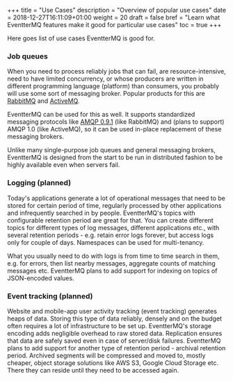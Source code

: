+++
title = "Use Cases"
description = "Overview of popular use cases"
date = 2018-12-27T16:11:09+01:00
weight = 20
draft = false
bref = "Learn what EventterMQ features make it good for particular use cases"
toc = true
+++

Here goes list of use cases EventterMQ is good for.

### Job queues

When you need to process reliably jobs that can fail, are resource-intensive, need to have limited concurrency, or whose producers are written in different programming language (platform) than consumers, you probably will use some sort of messaging broker. Popular products for this are [RabbitMQ](http://www.rabbitmq.com/) and [ActiveMQ](http://activemq.apache.org/).

EventterMQ can be used for this as well. It supports standardized messaging protocols like [AMQP 0.9.1](/docs/amqp-0-9-1/) (like RabbitMQ) and (plans to support) AMQP 1.0 (like ActiveMQ), so it can be used in-place replacement of these messaging brokers.

Unlike many single-purpose job queues and general messaging brokers, EventterMQ is designed from the start to be run in distributed fashion to be highly available even when servers fail.

### Logging (planned)

Today's applications generate a lot of operational messages that need to be stored for certain period of time, regularly processed by other applications and infrequently searched in by people. EventterMQ's topics with configurable retention period are great for that. You can create different topics for different types of log messages, different applications etc., with several retention periods - e.g. retain error logs forever, but access logs only for couple of days. Namespaces can be used for multi-tenancy.

What you usually need to do with logs is from time to time search in them, e.g. for errors, then list nearby messages, aggregate counts of matching messages etc. EventterMQ plans to add support for indexing on topics of JSON-encoded values.

### Event tracking (planned)

Website and mobile-app user activity tracking (event tracking) generates heaps of data. Storing this type of data reliably, densely and on the budget often requires a lot of infrastructure to be set up. EventterMQ's storage encoding adds negligible overhead to raw stored data. Replication ensures that data are safely saved even in case of server/disk failures. EventterMQ plans to add support for another type of retention period - archival retention period. Archived segments will be compressed and moved to, mostly cheaper, object storage solutions like AWS S3, Google Cloud Storage etc. There they can reside until they need to be accessed again.
